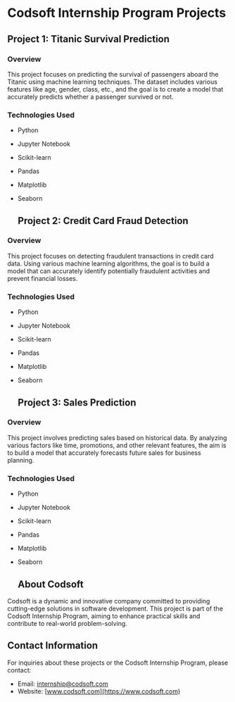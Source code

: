# Codsoft Internship Program Projects

## Project 1: Titanic Survival Prediction

### Overview
This project focuses on predicting the survival of passengers aboard the Titanic using machine learning techniques. The dataset includes various features like age, gender, class, etc., and the goal is to create a model that accurately predicts whether a passenger survived or not.

### Technologies Used
- Python
- Jupyter Notebook
- Scikit-learn
- Pandas
- Matplotlib
- Seaborn

  ## Project 2: Credit Card Fraud Detection

### Overview
This project focuses on detecting fraudulent transactions in credit card data. Using various machine learning algorithms, the goal is to build a model that can accurately identify potentially fraudulent activities and prevent financial losses.

### Technologies Used
- Python
- Jupyter Notebook
- Scikit-learn
- Pandas
- Matplotlib
- Seaborn

  ## Project 3: Sales Prediction

### Overview
This project involves predicting sales based on historical data. By analyzing various factors like time, promotions, and other relevant features, the aim is to build a model that accurately forecasts future sales for business planning.

### Technologies Used
- Python
- Jupyter Notebook
- Scikit-learn
- Pandas
- Matplotlib
- Seaborn

  ## About Codsoft
Codsoft is a dynamic and innovative company committed to providing cutting-edge solutions in software development. This project is part of the Codsoft Internship Program, aiming to enhance practical skills and contribute to real-world problem-solving.

## Contact Information
For inquiries about these projects or the Codsoft Internship Program, please contact:
- Email: internship@codsoft.com
- Website: [www.codsoft.com](https://www.codsoft.com)
